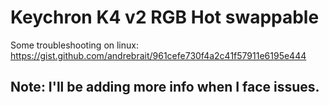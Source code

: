 #   Keychron K4 v2 RGB Hot swappable

Some troubleshooting on linux: https://gist.github.com/andrebrait/961cefe730f4a2c41f57911e6195e444

## Note: I'll be adding more info when I face issues.
